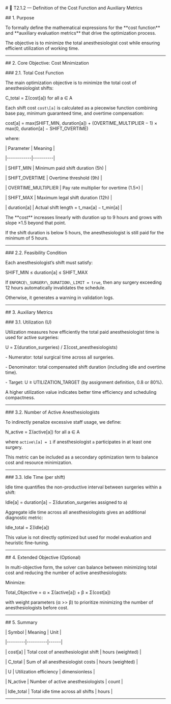 \# 🧩 T2.1.2 — Definition of the Cost Function and Auxiliary Metrics



\## 1. Purpose

To formally define the mathematical expressions for the \*\*cost function\*\* and \*\*auxiliary evaluation metrics\*\* that drive the optimization process.

The objective is to minimize the total anesthesiologist cost while ensuring efficient utilization of working time.



---



\## 2. Core Objective: Cost Minimization



\### 2.1. Total Cost Function

The main optimization objective is to minimize the total cost of anesthesiologist shifts:



C\_total = Σ(cost\[a]) for all a ∈ A



Each shift cost `cost\[a]` is calculated as a piecewise function combining base pay, minimum guaranteed time, and overtime compensation:



cost\[a] = max(SHIFT\_MIN, duration\[a]) + (OVERTIME\_MULTIPLIER − 1) × max(0, duration\[a] − SHIFT\_OVERTIME)



where:



| Parameter | Meaning |

|------------|----------|

| SHIFT\_MIN | Minimum paid shift duration (5h) |

| SHIFT\_OVERTIME | Overtime threshold (9h) |

| OVERTIME\_MULTIPLIER | Pay rate multiplier for overtime (1.5×) |

| SHIFT\_MAX | Maximum legal shift duration (12h) |

| duration\[a] | Actual shift length = t\_max\[a] − t\_min\[a] |



The \*\*cost\*\* increases linearly with duration up to 9 hours and grows with slope ×1.5 beyond that point.

If the shift duration is below 5 hours, the anesthesiologist is still paid for the minimum of 5 hours.



---



\### 2.2. Feasibility Condition

Each anesthesiologist’s shift must satisfy:



SHIFT\_MIN ≤ duration\[a] ≤ SHIFT\_MAX



If `ENFORCE\_SURGERY\_DURATION\_LIMIT = true`, then any surgery exceeding 12 hours automatically invalidates the schedule.

Otherwise, it generates a warning in validation logs.



---



\## 3. Auxiliary Metrics



\### 3.1. Utilization (U)

Utilization measures how efficiently the total paid anesthesiologist time is used for active surgeries:



U = Σ(duration\_surgeries) / Σ(cost\_anesthesiologists)



\- Numerator: total surgical time across all surgeries.

\- Denominator: total compensated shift duration (including idle and overtime time).

\- Target: U ≥ UTILIZATION\_TARGET (by assignment definition, 0.8 or 80%).



A higher utilization value indicates better time efficiency and scheduling compactness.



---



\### 3.2. Number of Active Anesthesiologists

To indirectly penalize excessive staff usage, we define:



N\_active = Σ(active\[a]) for all a ∈ A

where `active\[a] = 1` if anesthesiologist `a` participates in at least one surgery.



This metric can be included as a secondary optimization term to balance cost and resource minimization.



---



\### 3.3. Idle Time (per shift)

Idle time quantifies the non-productive interval between surgeries within a shift:



Idle\[a] = duration\[a] − Σ(duration\_surgeries assigned to a)



Aggregate idle time across all anesthesiologists gives an additional diagnostic metric:



Idle\_total = Σ(Idle\[a])



This value is not directly optimized but used for model evaluation and heuristic fine-tuning.



---



\## 4. Extended Objective (Optional)

In multi-objective form, the solver can balance between minimizing total cost and reducing the number of active anesthesiologists:



Minimize:

Total\_Objective = α × Σ(active\[a]) + β × Σ(cost\[a])



with weight parameters (α >> β) to prioritize minimizing the number of anesthesiologists before cost.



---



\## 5. Summary

| Symbol | Meaning | Unit |

|---------|----------|------|

| cost\[a] | Total cost of anesthesiologist shift | hours (weighted) |

| C\_total | Sum of all anesthesiologist costs | hours (weighted) |

| U | Utilization efficiency | dimensionless |

| N\_active | Number of active anesthesiologists | count |

| Idle\_total | Total idle time across all shifts | hours |



---
